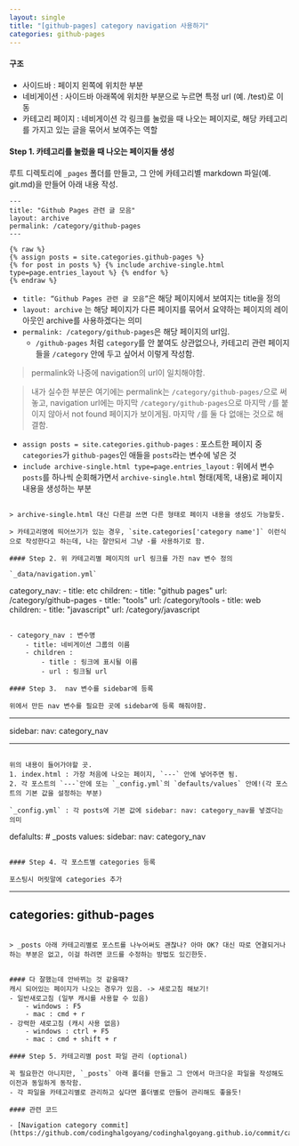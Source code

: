 ```yaml
---
layout: single
title: "[github-pages] category navigation 사용하기"
categories: github-pages
---
```


#### 구조

- 사이드바 : 페이지 왼쪽에 위치한 부분
- 네비게이션 : 사이드바 아래쪽에 위치한 부분으로 누르면 특정 url (예. /test)로 이동
- 카테고리 페이지 : 네비게이션 각 링크를 눌렀을 때 나오는 페이지로, 해당 카테고리를 가지고 있는 글을 묶어서 보여주는 역할

#### Step 1. 카테고리를 눌렀을 때 나오는 페이지들 생성

루트 디렉토리에 `_pages` 폴더를 만들고, 그 안에 카테고리별 markdown 파일(예. git.md)을 만들어 아래 내용 작성.

```plaintext
---
title: "Github Pages 관련 글 모음"
layout: archive
permalink: /category/github-pages
---

{% raw %}
{% assign posts = site.categories.github-pages %}
{% for post in posts %} {% include archive-single.html type=page.entries_layout %} {% endfor %}
{% endraw %}
```

- `title: “Github Pages 관련 글 모음”`은 해당 페이지에서 보여지는 title을 정의
- `layout: archive` 는 해당 페이지가 다른 페이지를 묶어서 요약하는 페이지의 레이아웃인 archive를 사용하겠다는 의미
- `permalink: /category/github-pages`은 해당 페이지의 url임.
  - `/github-pages` 처럼 `category`를 안 붙여도 상관없으나, 카테고리 관련 페이지들을 `/category` 안에 두고 싶어서 이렇게 작성함.

> permalink와 나중에 navigation의 url이 일치해야함.

> 내가 실수한 부분은 여기에는 permalink는 `/category/github-pages/`으로 써놓고, navigation url에는 마지막 `/category/github-pages`으로 마지막 `/`를 붙이지 않아서 not found 페이지가 보이게됨. 마지막 `/`를 둘 다 없애는 것으로 해결함.

- `assign posts = site.categories.github-pages` : 포스트한 페이지 중 `categories`가 `github-pages`인 애들을 `posts`라는 변수에 넣은 것
- `include archive-single.html type=page.entries_layout` : 위에서 변수 `posts`를 하나씩 순회해가면서 `archive-single.html` 형태(제목, 내용)로 페이지 내용을 생성하는 부분

```

> archive-single.html 대신 다른걸 쓰면 다른 형태로 페이지 내용을 생성도 가능할듯.

> 카테고리명에 띄어쓰기가 있는 경우, `site.categories['category name']` 이런식으로 작성한다고 하는데, 나는 잘안되서 그냥 -를 사용하기로 함.

#### Step 2. 위 카테고리별 페이지의 url 링크를 가진 nav 변수 정의

`_data/navigation.yml`

```

category_nav: - title: etc
children: - title: "github pages"
url: /category/github-pages - title: "tools"
url: /category/tools - title: web
children: - title: "javascript"
url: /category/javascript

```

- category_nav : 변수명
	- title: 네비게이션 그룹의 이름
	- children :
		- title : 링크에 표시될 이름
		- url : 링크될 url

#### Step 3.  nav 변수를 sidebar에 등록

위에서 만든 nav 변수를 필요한 곳에 sidebar에 등록 해줘야함.

```

---

sidebar:
nav: category_nav

---

```

위의 내용이 들어가야할 곳.
1. index.html : 가장 처음에 나오는 페이지, `---` 안에 넣어주면 됨.
2. 각 포스트의 `---`안에 또는 `_config.yml`의 `defaults/values` 안에!(각 포스트의 기본 값을 설정하는 부분)

`_config.yml` : 각 posts에 기본 값에 sidebar: nav: category_nav를 넣겠다는 의미

```

defalults: # \_posts
values:
sidebar:
nav: category_nav

```

#### Step 4. 각 포스트별 categories 등록

포스팅시 머릿말에 categories 추가
```

---

## categories: github-pages

```

> _posts 아래 카테고리별로 포스트를 나누어써도 괜찮나? 아마 OK? 대신 따로 연결되거나 하는 부분은 없고, 이걸 하려면 코드를 수정하는 방법도 있긴한듯.


#### 다 잘했는데 안바뀌는 것 같을때?
캐시 되어있는 페이지가 나오는 경우가 있음. -> 새로고침 해보기!
- 일반새로고침 (일부 캐시를 사용할 수 있음)
	- windows : F5
	- mac : cmd + r
- 강력한 새로고침 (캐시 사용 없음)
	- windows : ctrl + F5
	- mac : cmd + shift + r

#### Step 5. 카테고리별 post 파일 관리 (optional)

꼭 필요한건 아니지만, `_posts` 아래 폴더를 만들고 그 안에서 마크다운 파일을 작성해도 이전과 동일하게 동작함.
- 각 파일을 카테고리별로 관리하고 싶다면 폴더별로 만들어 관리해도 좋을듯!

#### 관련 코드

- [Navigation category commit](https://github.com/codinghalgoyang/codinghalgoyang.github.io/commit/ca1ef8a9b074130cdfa97dcf7f75bd07d6610b92)

```

